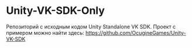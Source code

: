 # Unity-VK-SDK-Only
Репозиторий с исходным кодом Unity Standalone VK SDK. Проект с примером можно найти здесь: https://github.com/OcugineGames/Unity-VK-SDK
